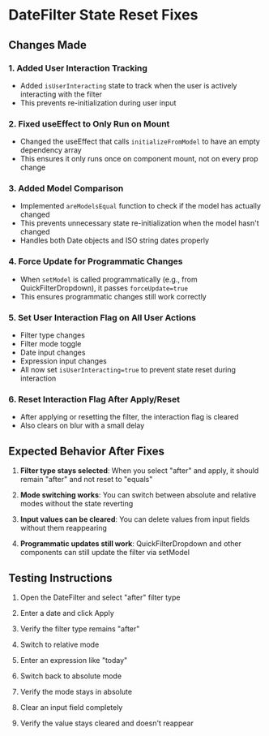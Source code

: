 # DateFilter State Reset Fixes

## Changes Made

### 1. Added User Interaction Tracking

- Added `isUserInteracting` state to track when the user is actively interacting with the filter
- This prevents re-initialization during user input

### 2. Fixed useEffect to Only Run on Mount

- Changed the useEffect that calls `initializeFromModel` to have an empty dependency array
- This ensures it only runs once on component mount, not on every prop change

### 3. Added Model Comparison

- Implemented `areModelsEqual` function to check if the model has actually changed
- This prevents unnecessary state re-initialization when the model hasn't changed
- Handles both Date objects and ISO string dates properly

### 4. Force Update for Programmatic Changes

- When `setModel` is called programmatically (e.g., from QuickFilterDropdown), it passes `forceUpdate=true`
- This ensures programmatic changes still work correctly

### 5. Set User Interaction Flag on All User Actions

- Filter type changes
- Filter mode toggle
- Date input changes
- Expression input changes
- All now set `isUserInteracting=true` to prevent state reset during interaction

### 6. Reset Interaction Flag After Apply/Reset

- After applying or resetting the filter, the interaction flag is cleared
- Also clears on blur with a small delay

## Expected Behavior After Fixes

1. **Filter type stays selected**: When you select "after" and apply, it should remain "after" and not reset to "equals"

2. **Mode switching works**: You can switch between absolute and relative modes without the state reverting

3. **Input values can be cleared**: You can delete values from input fields without them reappearing

4. **Programmatic updates still work**: QuickFilterDropdown and other components can still update the filter via setModel

## Testing Instructions

1. Open the DateFilter and select "after" filter type
2. Enter a date and click Apply
3. Verify the filter type remains "after"

4. Switch to relative mode
5. Enter an expression like "today"
6. Switch back to absolute mode
7. Verify the mode stays in absolute

8. Clear an input field completely
9. Verify the value stays cleared and doesn't reappear
